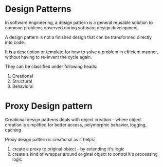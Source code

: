 # Design Patterns

In software engineering, a design pattern is a general reusable solution to common problems observed during software design development.

A design pattern is not a finished design that can be transformed directly into code.

It is a description or template for how to solve a problem in efficient manner, without having to re-invent the cycle again.

They can be classified under following heads:

1. Creational 
2. Structural
3. Behavioral

# Proxy Design pattern

Creational design patterns deals with object creation - where object creation is simplified for better access, polymorphic behavior, logging, caching

Proxy design pattern is creational as it helps:

1. create a proxy to original object - by extending it's logic
2. create a kind of wrapper around original object to control it's processing logic




